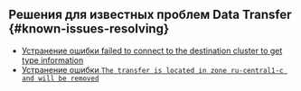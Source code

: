 ## Решения для известных проблем Data Transfer {#known-issues-resolving}

* [Устранение ошибки failed to connect to the destination cluster to get type information](failed-to-connect-to-the-destination-cluster-to-get-type-information.md)
* [Устранение ошибки `The transfer is located in zone ru-central1-c and will be removed`](error-the-transfer-is-located-in-zone-ru-central1-c-and-will-be-removed.md)